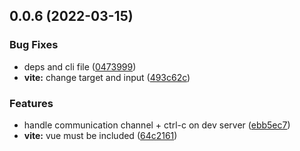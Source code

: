 ## 0.0.6 (2022-03-15)


### Bug Fixes

* deps and cli file ([0473999](https://github.com/posva/vue-tui/commit/04739996ede2b9d64a507a292ba813b7bafabe98))
* **vite:** change target and input ([493c62c](https://github.com/posva/vue-tui/commit/493c62cbbd870858287b64315c3182d7963b279e))


### Features

* handle communication channel + ctrl-c on dev server ([ebb5ec7](https://github.com/posva/vue-tui/commit/ebb5ec72438dcf2f8e693ba9d16dd63672f834d5))
* **vite:** vue must be included ([64c2161](https://github.com/posva/vue-tui/commit/64c21618a99807b1b6194ce6d7f4b59e30affda7))



